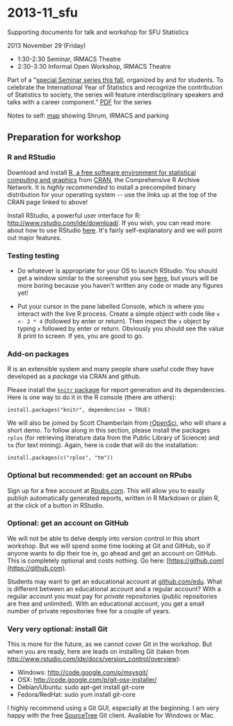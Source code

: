 2013-11_sfu
===========

Supporting documents for talk and workshop for SFU Statistics

2013 November 29 (Friday)  

  * 1:30-2:30 Seminar, IRMACS Theatre
  * 2:30-3:30 Informal Open Workshop, IRMACS Theatre

Part of a "[special Seminar series this fall](http://stat.sfu.ca/news/fallseminar.html), organized by and for students. To celebrate the International Year of Statistics and recognize the contribution of Statistics to society, the series will feature interdisciplinary speakers and talks with a career component." [PDF](http://stat.sfu.ca/content/dam/sfu/stat/news/seminar2013Fall.pdf) for the series

Notes to self: [map](http://www.sfu.ca/content/dam/sfu/parking/images/Parking%20Map%20-%20Burnaby%20Campus.pdf) showing Shrum, IRMACS and parking

## Preparation for workshop

### R and RStudio

Download and install [R, a free software environment for statistical computing and graphics](http://www.r-project.org) from [CRAN](http://cran.rstudio.com), the Comprehensive R Archive Network. It is _highly recommended_ to install a precompiled binary distribution for your operating system -- use the links up at the top of the CRAN page linked to above!

Install RStudio, a powerful user interface for R: <http://www.rstudio.com/ide/download/>. If you wish, you can read more about how to use RStudio [here](http://www.rstudio.com/ide/docs/). It's fairly self-explanatory and we will point out major features.

### Testing testing

* Do whatever is appropriate for your OS to launch RStudio. You should get a window similar to the screenshot you see [here](http://www.rstudio.com/ide/), but yours will be more boring because you haven't written any code or made any figures yet!

* Put your cursor in the pane labelled Console, which is where you interact with the live R process. Create a simple object with code like `x <- 2 * 4` (followed by enter or return). Then inspect the `x` object by typing `x` followed by enter or return. Obviously you should see the value 8 print to screen. If yes, you are good to go.

### Add-on packages

R is an extensible system and many people share useful code they have developed as a _package_ via CRAN and github.

Please install the [`knitr` package](http://yihui.name/knitr/) for report generation and its dependencies. Here is one way to do it in the R console (there are others):

```
install.packages("knitr", dependencies = TRUE)
```

We will also be joined by Scott Chamberlain from [rOpenSci](http://ropensci.org), who will share a short demo. To follow along in this section, please install the packages `rplos` (for retrieving literature data from the Public Library of Science) and `tm` (for text mining). Again, here is code that will do the installation:

```
install.packages(c("rplos", "tm"))
```

### Optional but recommended: get an account on RPubs

Sign up for a free account at [Rpubs.com](http://rpubs.com). This will allow you to easily publish automatically generated reports, written in R Markdown or plain R, at the click of a button in RStudio.

### Optional: get an account on GitHub

We will not be able to delve deeply into version control in this short workshop. But we will spend some time looking at Git and GitHub, so if anyone wants to dip their toe in, go ahead and get an account on GitHub. This is completely optional and costs nothing. Go here: [https://github.com](https://github.com).

Students may want to get an educational account at [github.com/edu](https://github.com/edu). What is different between an educational account and a regular account? With a regular account you must pay for *private* repositories (public repositories are free and unlimited). With an educational account, you get a small number of private repositories free for a couple of years.

### Very very optional: install Git

This is more for the future, as we cannot cover Git in the workshop. But when you are ready, here are leads on installing Git (taken from <http://www.rstudio.com/ide/docs/version_control/overview>):
  * Windows: http://code.google.com/p/msysgit/
  * OSX: http://code.google.com/p/git-osx-installer/
  * Debian/Ubuntu: sudo apt-get install git-core
  * Fedora/RedHat: sudo yum install git-core

I highly recommend using a Git GUI, especially at the beginning. I am very happy with the free [SourceTree](http://www.sourcetreeapp.com) Git client. Available for Windows or Mac.
